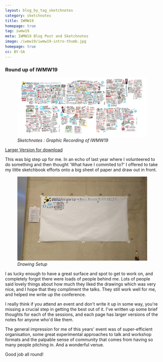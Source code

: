 ```yaml
---
layout: blog_by_tag_sketchnotes
category: sketchnotes
title: IWMW19
homepage: true
tag: iwmw19
meta: IWMW19 Blog Post and Sketchnotes
image: /iwmw19/iwmw19-intro-thumb.jpg
homepage: true
cc: BY-SA
---
```


### Round up of IWMW19

<figure>
				<img src="/images/iwmw19/IWMW19-small.png" alt="IWMW19 Drawings of Talks">
				<em>Sketchnotes : Graphic Recording of IWMW19</em>
			</figure>


<a href="/images/iwmw19/IWMW19-orig.png">Larger Version for download</a>

This was big step up for me. In an echo of last year where I volunteered to do something and then thought 'What have I commited to?' I offered to take my little sketchbook efforts onto a big sheet of paper and draw out in front.

<figure>
<img src="/images/iwmw19/drawingWall.jpg" alt="Drawing Station">
<em>Drawing Setup</em>
</figure>

I as lucky enough to have a great surface and spot to get to work on, and completely forgot there were loads of people behind me. Lots of people said lovely things about how much they liked the drawings which was very nice, and I hope that they compliment the talks. They still work well for me, and helped me write up the conference.

I really think if you attend an event and don't write it up in some way, you're missing a crucial step in getting the best out of it. I've written up some brief thoughts for each of the sessions, and each page has larger versions of the notes for anyone who'd like them.

The general impression for me of this years' event was of super-efficient organisation, some great experimental approaches to talk and workshop formats and the palpable sense of community that comes from having so many people pitching in. And a wonderful venue.

Good job all round!
